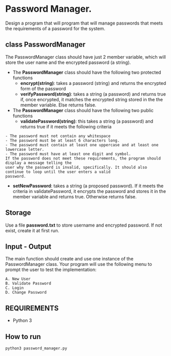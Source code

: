 # Password Manager.
Design a program that will program that will manage passwords that meets the requirements of a
password for the system.
## class PasswordManager
The PasswordManager class should have just 2 member variable, which will store the user name and the
encrypted password (a string).

- The **PasswordManager** class should have the following two protected functions
  - **encrypt(string)**: takes a password (string) and returns the encrypted form of the password
  - **verifyPassword(string)**: takes a string (a password) and returns true if, once encrypted, it matches the
encrypted string stored in the the member variable. Else returns false.
- The **PasswordManager** class should have the following two public functions
  - **validatePassword(string)**: this takes a string (a password) and returns true if it meets the following
criteria
```commandline
- The password must not contain any whitespace
- The password must be at least 6 characters long.
- The password must contain at least one uppercase and at least one lowercase letter.
- The password must have at least one digit and symbol.
If the password does not meet these requirements, the program should display a message telling the
user why the password is invalid, specifically. It should also continue to loop until the user enters a valid
password.
```
  - **setNewPassword**: takes a string (a proposed password). If it meets the criteria in validatePassword, it
encrypts the password and stores it in the member variable and returns true. Otherwise returns false.
## Storage
Use a file **password.txt** to store username and encrypted password. If not exist, create it at first run.
## Input - Output
The main function should create and use one instance of the PasswordManager class.
Your program will use the following menu to prompt the user to test the implementation:
```commandline
A. New User
B. Validate Password
C. Login
D. Change Password
```
## REQUIREMENTS
- Python 3

## How to run
```commandline
python3 password_manager.py
```
